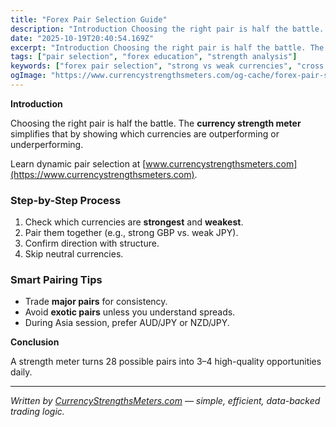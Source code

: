 ```yaml
---
title: "Forex Pair Selection Guide"
description: "Introduction Choosing the right pair is half the battle..."
date: "2025-10-19T20:40:54.169Z"
excerpt: "Introduction Choosing the right pair is half the battle. The currency strength meter simplifies that by showing which currencies are outperforming or underperforming. Learn dynamic pair selection at [www.currencystrengthsmeters.com](https://www.currencystrengthsmeters.com). Step-by-Step Process 1. Check which currencies are strongest and weakest. 2. Pair them together (e.g., strong GBP vs. weak JPY). 3...."
tags: ["pair selection", "forex education", "strength analysis"]
keywords: ["forex pair selection", "strong vs weak currencies", "cross pairs forex", "pair volatility ranking", "currency performance"]
ogImage: "https://www.currencystrengthsmeters.com/og-cache/forex-pair-selection-guide.jpg"
---
```

**Introduction**

Choosing the right pair is half the battle. The **currency strength meter** simplifies that by showing which currencies are outperforming or underperforming.

Learn dynamic pair selection at [www.currencystrengthsmeters.com](https://www.currencystrengthsmeters.com).

### Step-by-Step Process

1. Check which currencies are **strongest** and **weakest**.  
2. Pair them together (e.g., strong GBP vs. weak JPY).  
3. Confirm direction with structure.  
4. Skip neutral currencies.

### Smart Pairing Tips

- Trade **major pairs** for consistency.  
- Avoid **exotic pairs** unless you understand spreads.  
- During Asia session, prefer AUD/JPY or NZD/JPY.

**Conclusion**

A strength meter turns 28 possible pairs into 3–4 high-quality opportunities daily.

---

*Written by [CurrencyStrengthsMeters.com](https://www.currencystrengthsmeters.com) — simple, efficient, data-backed trading logic.*
